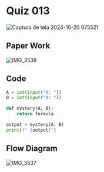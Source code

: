 # Quiz 013

![Captura de tela 2024-10-20 075521](https://github.com/user-attachments/assets/eea4840f-7dfb-466f-940c-72ef5bc6e981)

## Paper Work

![IMG_3538](https://github.com/user-attachments/assets/a645478f-ff41-4e60-a58e-85a48b09bb65)

## Code

```py
A = int(input("A: "))
B = int(input("B: "))

def mystery(A, B):
    return formula

output = mystery(A, B)
print(f" {output}")


```


## Flow Diagram

![IMG_3537](https://github.com/user-attachments/assets/079677b3-ff44-452a-8917-2d030ed50c27)
